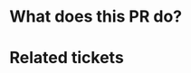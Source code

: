 
# What does this PR do?
<!-- Briefly describe what this PR is for -->
# Related tickets
<!-- Mention the ticket(s) this PR closes or is related to -->
